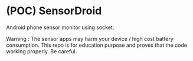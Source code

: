 # (POC) SensorDroid
Android phone sensor monitor using socket.

Warning : The sensor apps may harm your device / high cost battery consumption. This repo is for education purpose and proves that the code working properly. Be careful.
